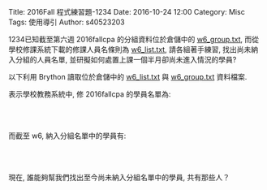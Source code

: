 Title: 2016Fall 程式練習題-1234
Date: 2016-10-24 12:00
Category: Misc
Tags: 使用導引
Author: s40523203

1234已知截至第六週 2016fallcpa 的分組資料位於倉儲中的 <a href="./../w6_group.txt">w6_group.txt</a>, 而從學校修課系統下載的修課人員名條則為 <a href="./../w6_list.txt">w6_list.txt</a>, 請各組著手練習, 找出尚未納入分組的人員名單, 並研擬如何處置上課一個半月卻尚未進入情況的學員?

<!-- PELICAN_END_SUMMARY -->

以下利用 Brython 讀取位於倉儲中的 <a href="./../w6_list.txt">w6_list.txt</a> 與 <a href="./../w6_group.txt">w6_group.txt</a> 資料檔案.

表示學校教務系統中, 修 2016fallcpa 的學員名單為:

<!-- 導入 Brython 標準程式庫 -->
<script type="text/javascript" 
    src="https://cdn.rawgit.com/brython-dev/brython/master/www/src/brython_dist.js">
</script>

<!-- 啟動 Brython -->
<script>
window.onload=function(){
brython(1);
}
</script>

<!-- 以下利用 Brython 程式執行檔案讀取與比對流程 -->
<!-- 假如需要用圖型表示數字, 則利用 canvas 繪圖 -->
<!-- <canvas id="plotarea" width="600" height="400"></canvas> -->

<div id="container"></div>

<script type="text/python3" id="script1">
from browser import document, html
container = document['container']
data = open("./../w6_list.txt").read()
container <= data
</script>

<br />
<br />

而截至 w6, 納入分組名單中的學員有:

<div id="container2"></div>

<script type="text/python3">
from browser import document, html
container2 = document['container2']
data2 = open("./../w6_group.txt").read()
container2 <= data2
</script>

<br />
<br />

現在, 誰能夠幫我們找出至今尚未納入分組名單中的學員, 共有那些人？

<div id="container3"></div>

<script type="text/python3">
from browser import document, html
# 從 id=script1 程式區段取 data 變數
from script1 import data
container3 = document['container3']
data3 = open("./../w6_group.txt").read()
group = data3.splitlines()
# 希望將分組資料轉為學員數列, 令為變數名稱 result_g
result_g = []
# 已經註冊者數列設為 registered
registered = []
for line in group:
    # 去除每一行最後的空白成員
    sline = line.split(",")
    # 再將各組拆成個別組員後, 串成 result_g
    for m in sline:
        result_g.append(m)
    #container3 <= len(sline)
    #container3 <= html.BR()
#container3 <= len(result_g)
registered = data.splitlines()[:-1]
# 設法找出至今尚未分組的學員學號
not_in_group = [c for c in registered if c not in result_g]
#container3 <= len(registered) -len(result_g)
n = 1
for i in not_in_group:
    container3 <= "第"+str(n)+"位: "+ str(i)
    n = n + 1
    container3 <= html.BR()
</script>